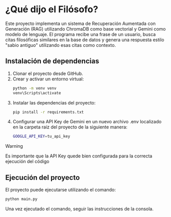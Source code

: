 # ¿Qué dijo el Filósofo?

Este proyecto implementa un sistema de Recuperación Aumentada con Generación (RAG) utilizando ChromaDB como base vectorial y Gemini como modelo de lenguaje.
El programa recibe una frase de un usuario, busca citas filosóficas similares en la base de datos y genera una respuesta estilo "sabio antiguo" utilizando esas citas como contexto.

## Instalación de dependencias

1. Clonar el proyecto desde GitHub.
2. Crear y activar un entorno virtual:
   ```bash
   python -m venv venv
   venv\Scripts\activate
   ```
3. Instalar las dependencias del proyecto:
   ```bash
   pip install -r requirements.txt
   ```
4. Configurar una API Key de Gemini en un nuevo archivo .env localizado en la carpeta raiz del proyecto de la siguiente manera:
   ```bash
   GOOGLE_API_KEY=tu_api_key
   ```
> [!WARNING]
> Es importante que la API Key quede bien configurada para la correcta ejecución del código

## Ejecución del proyecto

El proyecto puede ejecutarse utilizando el comando:
```bash
python main.py
```

Una vez ejecutado el comando, seguir las instrucciones de la consola.
